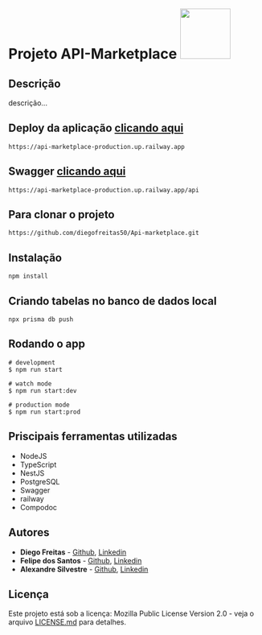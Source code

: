 # Projeto API-Marketplace <img src="https://user-images.githubusercontent.com/95504029/151560441-2e792d97-fd65-462c-8fd7-70f581de5674.gif" width="100">

## Descrição

descrição...

## Deploy da aplicação [clicando aqui](https://api-marketplace-production.up.railway.app)

```
https://api-marketplace-production.up.railway.app
```
## Swagger [clicando aqui](https://api-marketplace-production.up.railway.app/api)

```
https://api-marketplace-production.up.railway.app/api
```

## Para clonar o projeto

```
https://github.com/diegofreitas50/Api-marketplace.git
```

## Instalação

```
npm install
```

## Criando tabelas no banco de dados local

```
npx prisma db push
```

## Rodando o app

```
# development
$ npm run start

# watch mode
$ npm run start:dev

# production mode
$ npm run start:prod
```

## Priscipais ferramentas utilizadas

* NodeJS
* TypeScript
* NestJS
* PostgreSQL
* Swagger
* railway
* Compodoc

## Autores

* **Diego Freitas** - [Github](https://github.com/diegofreitas50), [Linkedin](https://www.linkedin.com/in/diegofreitas50/)
* **Felipe dos Santos** - [Github](https://github.com/Felipe360flp), [Linkedin](https://www.linkedin.com/in/felipe-dos-santos-azevedo-57a04b20b/)
* **Alexandre Silvestre** - [Github](https://github.com/AlexandreSilvestre21), [Linkedin](https://www.linkedin.com/in/alexandre-silvestre-129b54228/)


## Licença

Este projeto está sob a licença: Mozilla Public License Version 2.0 - veja o arquivo [LICENSE.md](https://github.com/diegofreitas50/Projeto3-Rick-and-Morty-API-BackEnd/blob/main/LICENSE) para detalhes.
